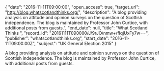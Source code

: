 {
  "date": "2016-11-11T09:00:00", 
  "open_access": true, 
  "target_url": "http://blog.whatscotlandthinks.org/", 
  "description": "A blog providing analysis on attitude and opinion surveys on the question of Scottish independence. The blog is maintained by Professor John Curtice, with additional posts from guests.", 
  "end_date": null, 
  "title": "What Scotland Thinks ", 
  "record_id": "20161111T090000/J/9rJO/nmw+/fIqjUxFy7w==", 
  "publisher": "whatscotlandthinks.org", 
  "start_date": "2016-11-11T09:00:00Z", 
  "subject": "UK General Election 2015"
}

A blog providing analysis on attitude and opinion surveys on the question of Scottish independence. The blog is maintained by Professor John Curtice, with additional posts from guests.